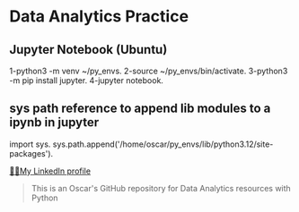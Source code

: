 # Data Analytics Practice

## Jupyter Notebook (Ubuntu)

1-python3 -m venv ~/py_envs.
2-source ~/py_envs/bin/activate.
3-python3 -m pip install jupyter.
4-jupyter notebook.

## sys path reference to append lib modules to a ipynb in jupyter 

import sys.
sys.path.append('/home/oscar/py_envs/lib/python3.12/site-packages').

[👨‍💼My LinkedIn profile](https://ve.linkedin.com/in/oscar-luis-guerra-mata-482914a2)

>This is an Oscar's GitHub repository for Data Analytics resources with Python









